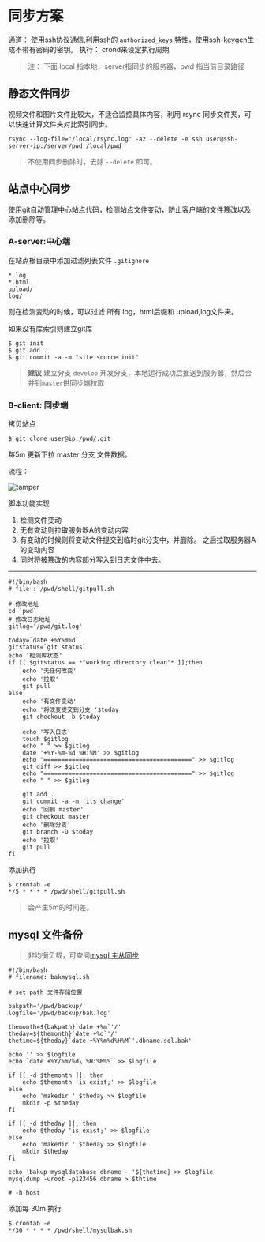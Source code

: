 # 同步方案

通道： 使用ssh协议通信,利用ssh的 `authorized_keys` 特性，使用ssh-keygen生成不带有密码的密钥。
执行： crond来设定执行周期

> 注： 下面  local 指本地，server指同步的服务器，pwd 指当前目录路径

## 静态文件同步

视频文件和图片文件比较大，不适合监控具体内容，利用 rsync 同步文件夹，可以快速计算文件夹对比索引同步。

	rsync --log-file="/local/rsync.log" -az --delete -e ssh user@ssh-server-ip:/server/pwd /local/pwd

> 不使用同步删除时，去除  `--delete` 即可。

## 站点中心同步

使用git自动管理中心站点代码，检测站点文件变动，防止客户端的文件篡改以及添加删除等。

### A-server:中心端

在站点根目录中添加过滤列表文件 `.gitignore` 

    *.log
    *.html
    upload/
    log/

则在检测变动的时候，可以过滤 所有 log，html后缀和 upload,log文件夹。

如果没有库索引则建立git库

	$ git init 
	$ git add .
	$ git commit -a -m "site source init"

> **建议** 建立分支 `develop` 开发分支，本地运行成功后推送到服务器，然后合并到`master`供同步端拉取

### B-client: 同步端 

拷贝站点

	$ git clone user@ip:/pwd/.git

每5m 更新下拉 master 分支 文件数据。

流程：

![tamper](/upload/server/git-tamper.png)


脚本功能实现

1. 检测文件变动
2. 无有变动则拉取服务器A的变动内容
3. 有变动的时候则将变动文件提交到临时git分支中，并删除。 之后拉取服务器A的变动内容
4. 同时将被篡改的内容部分写入到日志文件中去。

- - - - - - - 

    #!/bin/bash
    # file : /pwd/shell/gitpull.sh

    # 修改地址
    cd `pwd`
    # 修改日志地址
    gitlog='/pwd/git.log'

    today=`date +%Y%m%d`
    gitstatus=`git status`
    echo '检测库状态'
    if [[ $gitstatus == *"working directory clean"* ]];then 
        echo '无任何改变'
        echo '拉取'
        git pull
    else 
        echo '有文件变动'
        echo '将改变提交到分支 '$today
        git checkout -b $today 

        echo '写入日志'
        touch $gitlog
        echo " " >> $gitlog 
        date '+%Y-%m-%d %H:%M' >> $gitlog
        echo "==========================================" >> $gitlog
        git diff >> $gitlog
        echo "==========================================" >> $gitlog
        echo " " >> $gitlog 

        git add .
        git commit -a -m 'its change'
        echo '回到 master'
        git checkout master
        echo '删除分支'
        git branch -D $today
        echo '拉取'
        git pull
    fi

添加执行

	$ crontab -e
	*/5 * * * * /pwd/shell/gitpull.sh


> 会产生5m的时间差。

## mysql 文件备份

> 非均衡负载，可查阅[mysql 主从同步](mysql-master-slave.md)

	#!/bin/bash
	# filename: bakmysql.sh

	# set path 文件存储位置

	bakpath='/pwd/backup/'
	logfile='/pwd/backup/bak.log'

	themonth=${bakpath}`date +%m`'/'
	theday=${themonth}`date +%d`'/' 
	thetime=${theday}`date +%Y%m%d%H%M`'.dbname.sql.bak' 

	echo '' >> $logfile
	echo `date +%Y/%m/%d\ %H:%M%S` >> $logfile

	if [[ -d $themonth ]]; then
		echo $themonth 'is exist;' >> $logfile
	else
		echo 'makedir ' $theday >> $logfile
		mkdir -p $theday
	fi

	if [[ -d $theday ]]; then
		echo $theday 'is exist;' >> $logfile
	else
		echo 'makedir ' $theday >> $logfile
		mkdir $theday
	fi

	echo 'bakup mysqldatabase dbname - '${thetime} >> $logfile
	mysqldump -uroot -p123456 dbname > $thtime 

	# -h host


添加每 30m 执行 

    $ crontab -e
    */30 * * * * /pwd/shell/mysqlbak.sh


